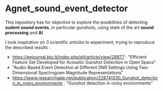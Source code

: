 # Agnet_sound_event_detector
This repository has for objective to explore the posibilities of detecting **sudent sound events**, in particular gunshots, using state of the art **sound processing** and **AI**

I took inspiration on 3 scientific articles to experiment, trying to reproduce the described results :

- https://eejournal.ktu.lt/index.php/elt/article/view/28877 : "Efficient Feature Set Developed for Acoustic Gunshot Detection in Open Space"
- "Audio-Based Event Detection at Different SNR Settings Using Two-Dimensional Spectrogram Magnitude Representations"
- https://www.researchgate.net/publication/228741330_Gunshot_detection_in_noisy_environments : "Gunshot detection in noisy environments"
